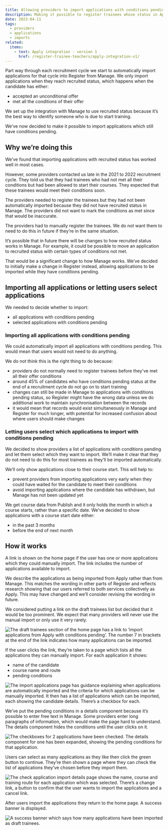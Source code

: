 ```yaml
---
title: Allowing providers to import applications with conditions pending
description: Making it possible to register trainees whose status in Apply has not yet changed to recruited.
date: 2023-04-11
tags:
  - providers
  - applications
  - imports
related:
  items:
    - text: Apply integration - version 1
      href: /register-trainee-teachers/apply-integration-v1/
---
```


Part way through each recruitment cycle we start to automatically import applications for that cycle into Register from Manage. We only import applications when they reach recruited status, which happens when the candidate has either:

- accepted an unconditional offer
- met all the conditions of their offer

We set up the integration with Manage to use recruited status because it’s the best way to identify someone who is due to start training.

We’ve now decided to make it possible to import applications which still have conditions pending.

## Why we’re doing this

We’ve found that importing applications with recruited status has worked well in most cases.

However, some providers contacted us late in the 2021 to 2022 recruitment cycle. They told us that they had trainees who had not met all their conditions but had been allowed to start their courses. They expected that these trainees would meet their conditions soon.

The providers needed to register the trainees but they had not been automatically imported because they did not have recruited status in Manage. The providers did not want to mark the conditions as met since that would be inaccurate.

The providers had to manually register the trainees. We do not want them to need to do this in future if they’re in the same situation.

It’s possible that in future there will be changes to how recruited status works in Manage. For example, it could be possible to move an application to recruited status with certain types of conditions not met.

That would be a significant change to how Manage works. We’ve decided to initially make a change in Register instead, allowing applications to be imported while they have conditions pending.

## Importing all applications or letting users select applications

We needed to decide whether to import:

- all applications with conditions pending
- selected applications with conditions pending

### Importing all applications with conditions pending

We could automatically import all applications with conditions pending. This would mean that users would not need to do anything.

We do not think this is the right thing to do because:

- providers do not normally need to register trainees before they've met all their offer conditions
- around 45% of candidates who have conditions pending status at the end of a recruitment cycle do not go on to start training
- changes can still be made in Manage to applications with conditions pending status, so Register might have the wrong data unless we do additional work to maintain synchronisation between the records
- it would mean that records would exist simultaneously in Manage and Register for much longer, with potential for increased confusion about where users should make changes

### Letting users select which applications to import with conditions pending

We decided to show providers a list of applications with conditions pending and let them select which they want to import. We’ll make it clear that they do not need to do this for most trainees as they’ll be imported automatically.

We’ll only show applications close to their course start. This will help to:

- prevent providers from importing applications very early when they could have waited for the candidate to meet their conditions
- avoid importing applications where the candidate has withdrawn, but Manage has not been updated yet

We get course data from Publish and it only holds the month in which a course starts, rather than a specific date. We’ve decided to show applications with a course start date either:

- in the past 3 months
- before the end of next month

## How it works

A link is shown on the home page if the user has one or more applications which they could manually import. The link includes the number of applications available to import.

We describe the applications as being imported from Apply rather than from Manage. This matches the wording in other parts of Register and reflects research showing that our users referred to both services collectively as Apply. This may have changed and we’ll consider revising the wording in future.

We considered putting a link on the draft trainees list but decided that it would be too prominent. We expect that many providers will never use the manual import or only use it very rarely.

![The draft trainees section of the home page has a link to ‘import applications from Apply with conditions pending’. The number 7 in brackets at the end of the link indicates how many applications can be imported.](1.home.png)

If the user clicks the link, they’re taken to a page which lists all the applications they can manually import. For each application it shows:

- name of the candidate
- course name and route
- pending conditions

![The import applications page has guidance explaining when applications are automatically imported and the criteria for which applications can be manually imported. It then has a list of applications which can be imported, each showing the candidate details. There’s a checkbox for each.](2.import-applications.png)

We’ve put the pending conditions in a details component because it’s possible to enter free text in Manage. Some providers enter long paragraphs of information, which would make the page hard to understand. The details component hides the conditions until the user clicks on it.

![The checkboxes for 2 applications have been checked. The details component for one has been expanded, showing the pending conditions for that application.](3.import-applications-details-revealed.png)

Users can select as many applications as they like then click the green button to continue. They’re then shown a page where they can check the list of applications they’ve chosen before they import them.

![The check application import details page shows the name, course and training route for each application which was selected. There’s a change link, a button to confirm that the user wants to import the applications and a cancel link.](4.check-application-import-details.png)

After users import the applications they return to the home page. A success banner is displayed.

![A success banner which says how many applications have been imported as draft trainees.](5.success-banner.png)
